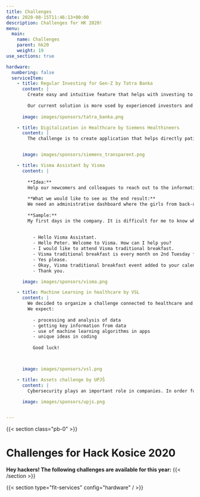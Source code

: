 ```yaml
---
title: Challenges
date: 2020-08-15T11:46:13+00:00
description: Challenges for HK 2020!
menu:
  main:
    name: Challenges
    parent: hk20
    weight: 19
use_sections: true

hardware:
  numbering: false
  serviceItem:
    - title: Regular Investing for Gen-Z by Tatra Banka
      content: |
        Create easy and intuitive feature that helps with investing to funds using regular deposits, which can be changed by the user. Create onboarding, motivation to invest and well-arranged infographics about the status of user's portfolio.
        
        Our current solution is more used by experienced investors and older generation, whilst new start-ups especially target Generation Z.
      
      image: images/sponsors/tatra_banka.png

    - title: Digitalization in Healthcare by Siemens Healthineers
      content: |
        The challenge is to create application that helps directly patients and doctors or healthcare providers like insurance companies etc.  Examples of the application could be AI based decision system to predict Covid-19 new cases, detection of cancers on CT/Xray images. Application might improve flow of payments for healthcare reimbursements. You are free to choose the area where you would like to improve the Digitalization in Healthcare.


      image: images/sponsors/siemens_transparent.png

    - title: Visma Assistant by Visma
      content: |
        
        **Idea:** 
        Help our newcomers and colleagues to reach out to the information they need quicker and flexible via AI Voice Assistant. As a newcomer it's difficult to handle all information from the very beginning, so to keep on track you need a smart assistant to help you out. And because we're Google positive, we'd be happy if you'll use Google as a preferred platform. Other preferred integrations are Google Calendar, Slack, etc. 
        
        **What we would like to see as the end result:** 
        We need an administrative dashboard where the girls from back-office can add common questions and answers to them, they should be able to set events which you want to attend. We would like to have the ability to talk to the Visma Assistant via Google Assistant and also we would like to use it inside our Slack.       
        
        **Sample:**
        My first days in the company. It is difficult for me to know which events I need to attend, when I need to fill my working hours form and so on. But lucky me, in the company we have a Virtual Assistant to help with these everyday tasks.  I heard from a colleague that we have traditional breakfasts each month, but I have  no event in my calendar. I also heard from a colleague that our Virtual Assistant knows everything about these types of events, and can invite me to them. So I am going to ask it about the event:
          
        
          - Hello Visma Assistant.
          - Hello Peter. Welcome to Visma. How can I help you?
          - I would like to attend Visma traditional breakfast.
          - Visma traditional breakfast is every month on 2nd Tuesday from 7:30 to 8:30. Do you want me to add it to your calendar?
          - Yes please.
          - Okay, Visma traditional breakfast event added to your calendar.
          - Thank you.

      image: images/sponsors/visma.png

    - title: Machine Learning in healthcare by VSL
      content: |
        We decided to organize a challenge connected to healthcare and machine learning. Our concept is to let you develop your own ideas in your own way. You can choose a topic from healthcare, the choice is yours (e.g. ECG classification, CT image recognition, recommender system for therapy, prediction of health problems, COVID-19, etc.). We expect an interesting solution from the machine learning view. Projects finished with graphical UI will be appreciated, too.
        We expect:
        
          - processing and analysis of data
          - getting key information from data
          - use of machine learning algorithms in apps
          - unique ideas in coding
          
          Good luck!



      image: images/sponsors/vsl.png

    - title: Assets challenge by UPJŠ
      content: |
        Cybersecurity plays an important role in companies. In order for companies to have an overview of cyber threats and attacks targeting their computer network, it is necessary to effectively evaluate the obtained data. Feel free to use this one-week dataset from real computer networks in the Czech Republic containing over 500 million security alerts. Help us build a solution to protect companies against cyber threats via their visualization, forecasting or profiling or other methods.

      image: images/sponsors/upjs.png


---
```


{{< section class="pb-0" >}}
# Challenges for Hack Kosice 2020

**Hey hackers! The following challenges are available for this year:**
{{< /section >}}

{{< section type="fit-services" config="hardware" / >}}



